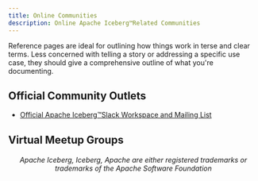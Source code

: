 ```yaml
---
title: Online Communities
description: Online Apache Iceberg™Related Communities
---
```


Reference pages are ideal for outlining how things work in terse and clear terms.
Less concerned with telling a story or addressing a specific use case, they should give a comprehensive outline of what you're documenting.

## Official Community Outlets

- [Official Apache Iceberg™Slack Workspace and Mailing List](https://iceberg.apache.org/community/)

## Virtual Meetup Groups


<h6><center>Apache Iceberg, Iceberg, Apache are either registered trademarks or trademarks of the Apache Software Foundation</center></h6>